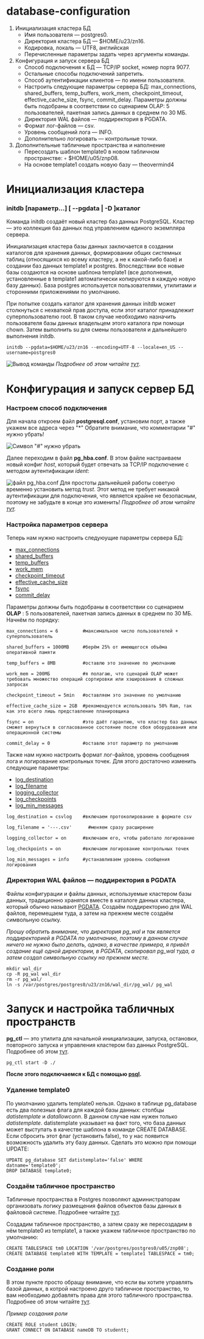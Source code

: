 # database-configuration
1. Инициализация кластера БД
     - Имя пользователя — postgres0.
     - Директория кластера БД — $HOME/u23/zn16.
     - Кодировка, локаль — UTF8, английская
     - Перечисленные параметры задать через аргументы команды.
2. Конфигурация и запуск сервера БД
     - Способ подключения к БД — TCP/IP socket, номер порта 9077.
     - Остальные способы подключений запретить.
     - Способ аутентификации клиентов — по имени пользователя.
     - Настроить следующие параметры сервера БД: max_connections,
shared_buffers, temp_buffers, work_mem, checkpoint_timeout,
effective_cache_size, fsync, commit_delay. Параметры должны быть
подобраны в соответствии со сценарием OLAP: 5 пользователей, пакетная
запись данных в среднем по 30 МБ.
     - Директория WAL файлов — поддиректория в PGDATA.
     - Формат лог-файлов — csv.
     - Уровень сообщений лога — INFO.
     - Дополнительно логировать — контрольные точки.
3. Дополнительные табличные пространства и наполнение
     - Пересоздать шаблон template0 в новом табличном пространстве:
         ◦ $HOME/u05/znp08.
     - На основе template1 создать новую базу — theovermind4

# Инициализация кластера
### initdb [параметр...] [ --pgdata | -D ]каталог
Команда initdb создаёт новый кластер баз данных PostgreSQL. Кластер — это коллекция баз данных под управлением единого экземпляра сервера.

Инициализация кластера базы данных заключается в создании каталогов для хранения данных, формировании общих системных таблиц (относящихся ко всему кластеру, а не к какой-либо базе) и создании баз данных template1 и postgres. Впоследствии все новые базы создаются на основе шаблона template1 (все дополнения, установленные в template1 автоматически копируются в каждую новую базу данных). База postgres используется пользователями, утилитами и сторонними приложениями по умолчанию.

При попытке создать каталог для хранения данных initdb может столкнуться с нехваткой прав доступа, если этот каталог принадлежит суперпользователю root. В таком случае необходимо назначить пользователя базы данных владельцем этого каталога при помощи chown. Затем выполнить su для смены пользователя и дальнейшего выполнения initdb.

`initdb --pgdata=$HOME/u23/zn16 --encoding=UTF-8 --locale=en_US --username=postgres0`

![Вывод команды](/images/picture-1.png)
*Подробнее об этом читайте [тут](https://postgrespro.ru/docs/postgresql/9.6/app-initdb#:~:text=initdb%20%D0%B8%D0%BD%D0%B8%D1%86%D0%B8%D0%B0%D0%BB%D0%B8%D0%B7%D0%B8%D1%80%D1%83%D0%B5%D1%82%20%D0%BB%D0%BE%D0%BA%D0%B0%D0%BB%D0%B8%20%D0%B8%20%D0%BA%D0%BE%D0%B4%D0%B8%D1%80%D0%BE%D0%B2%D0%BA%D0%B8,%D0%BF%D1%80%D0%B8%20%D1%81%D0%BE%D0%B7%D0%B4%D0%B0%D0%BD%D0%B8%D0%B8%20%D0%BD%D0%BE%D0%B2%D0%BE%D0%B9%20%D0%B1%D0%B0%D0%B7%D1%8B%20%D0%B4%D0%B0%D0%BD%D0%BD%D1%8B%D1%85.)*.

# Конфигурация и запуск сервер БД
### Настроем способ подключения
Для начала откроем файл **postgresql.conf**, установим порт, а также укажем все адреса через "*"
Обратите внимание, что комментарии "#" нужно убрать!

![Символ "#" нужно убрать](/images/picture-2.png "DELETE '#'")

Далее переходим в файл **pg_hba.conf**. В этом файле настраиваем новый конфиг *host*, который будет отвечать за TCP/IP подключение с методом аутентификации *ident*:

![файл pg_hba.conf](/images/picture-3.png)
Для простоты дальнейшей работы советую временно установить метод *trust*. Этот метод не требует никакой аутентификации для подключения, что является крайне не безопасным, поэтому не забудьте в конце это изменить!
*Подробнее об этом читайте [тут](https://postgrespro.ru/docs/postgresql/9.6/auth-pg-hba-conf).*

### Настройка параметров сервера
Теперь нам нужно настроить следуюущие параметры сервера БД:
  - [max_connections](https://postgrespro.ru/docs/postgresql/9.6/runtime-config-connection#guc-max-connections)
  - [shared_buffers](https://postgrespro.ru/docs/postgresql/9.6/runtime-config-resource#guc-shared-buffers)
  - [temp_buffers](https://postgrespro.ru/docs/postgresql/9.6/runtime-config-resource#guc-temp-buffers)
  - [work_mem](https://postgrespro.ru/docs/postgresql/9.6/runtime-config-resource#guc-work-mem)
  - [checkpoint_timeout](https://postgrespro.ru/docs/postgrespro/9.5/runtime-config-wal#guc-checkpoint-timeout)
  - [effective_cache_size](https://postgrespro.ru/docs/postgresql/9.6/runtime-config-query#guc-effective-cache-size)
  - [fsync](https://postgrespro.ru/docs/postgrespro/9.5/runtime-config-wal#guc-fsync)
  - [commit_delay](https://postgrespro.ru/docs/postgrespro/9.5/runtime-config-wal#guc-commit-delay)

Параметры должны быть подобраны в соответствии со сценарием **OLAP** : 5 пользователей, пакетная запись данных в среднем по 30 МБ. Начнём по порядку:
```
max_connections = 6         #максимальное число пользователей + суперпользователь

shared_buffers = 1000MB     #берём 25% от имеющегося объёма оперативной памяти

temp_buffers = 8MB          #оставлю это значение по умолчанию

work_mem = 200МБ            #я полагаю, что сценарий OLAP может требовать множество операций сортировки или хэширования в сложных запросах

checkpoint_timeout = 5min   #оставляем это значение по умолчанию

effective_cache_size = 2GB  #рекомендуется использовать 50% Ram, так как это всего лишь представление планировщика

fsync = on                  #это даёт гарантию, что кластер баз данных сможет вернуться в согласованное состояние после сбоя оборудования или операционной системы

commit_delay = 0            #оставлю этот параметр по умолчанию
```
Также нам нужно настроить формат лог-файлов, уровень сообщения лога и логирование контрольных точек. Для этого достаточно изменить следующие параметры:
- [log_destination](https://postgrespro.ru/docs/postgresql/9.6/runtime-config-logging#guc-log-destination)
- [log_filename](https://postgrespro.ru/docs/postgresql/9.6/runtime-config-logging#guc-log-filename)
- [logging_collector](https://postgrespro.ru/docs/postgresql/9.6/runtime-config-logging#guc-logging-collector)
- [log_checkpoints](https://postgrespro.ru/docs/postgresql/9.6/runtime-config-logging#guc-logging-collector)
- [log_min_messages](https://postgrespro.ru/docs/postgresql/9.6/runtime-config-logging#guc-log-min-messages)

```
log_destination = csvlog    #включаем протоколирование в формате csv

log_filename = '---.csv'      #меняем сразу расширение

logging_collector = on      #включаем его, чтобы работало логирование

log_checkpoints = on        #включаем логирование контрольных точек

log_min_messages = info     #устанавливаем уровень сообщения логирования
```

### Директория WAL файлов — поддиректория в PGDATA
Файлы конфигурации и файлы данных, используемые кластером базы данных, традиционно хранятся вместе в каталоге данных кластера, который обычно называют [PGDATA](https://postgrespro.ru/docs/postgresql/9.6/storage-file-layout).
Создаём поддиректорию для WAL файлов, перемещаем туда, а затем на прежнем месте создаём символьную ссылку.

*Прошу обратить внимание, что директория pg_wal и так является поддиректорией в PGDATA по умолчанию, поэтому в данном случае ничего не нужно было делать, однако, в качестве примера, я привёл создание ещё одной директории, в PGDATA, скопировал pg_wal туда, а затем создал символьную ссылку на прежнем месте.*
```
mkdir wal_dir
cp -R pg_wal wal_dir
rm -r pg_wal/
ln -s /var/postgres/postgres0/u23/zn16/wal_dir/pg_wal/ pg_wal
```
# Запуск и настройка табличных пространств
**pg_ctl** — это утилита для начальной инициализации, запуска, остановки, повторного запуска и управления кластером баз данных PostgreSQL. Подробнее об этом [тут](https://postgrespro.ru/docs/postgresql/9.6/app-pg-ctl).

`pg_ctl start -D ./`

**После этого подключаемся к БД с помощью [psql](https://postgrespro.ru/docs/postgresql/9.6/app-psql).**

### Удаление template0
По умолчанию удалить template0 нельзя. Однако в таблице pg_database есть два полезных флага для каждой базы данных: столбцы *datistemplate* и *datallowconn*. В данном случае нам нужен только *datistemplate*. datistemplate указывает на факт того, что база данных может выступать в качестве шаблона в команде CREATE DATABASE. Если сбросить этот флаг (установить false), то у нас появится возможность удалить эту базу данных. Сделать это можно при помощи UPDATE:
```
UPDATE pg_database SET datistemplate='false' WHERE datname='template0';
DROP DATABASE template0;
```
### Создаём табличное пространство
Табличные пространства в Postgres позволяют администраторам организовать логику размещения файлов объектов базы данных в файловой системе. Подробнее читайте [тут](https://postgrespro.ru/docs/postgrespro/9.5/manage-ag-tablespaces).

Создадим табличное пространство, а затем сразу же пересоздадим в нём template0 из template1, а также укажем табличное пространство по умолчанию:
```
CREATE TABLESPACE tm0 LOCATION '/var/postgres/postgres0/u05/znp08';
CREATE DATABASE template0 WITH TEMPLATE = template1 TABLESPACE = tm0;
```

### Создание роли
В этом пункте просто обращу внимание, что если вы хотите управлять базой данных, в котрой настроено друго табличное пространство, то вам необходимо добавлять права для этого табличного пространства. Подробнее об этом читайте [тут](https://postgrespro.ru/docs/postgresql/9.5/sql-grant).

*Пример создания роли*
```
CREATE ROLE student LOGIN;
GRANT CONNECT ON DATABASE nameDB TO studentt;
```
